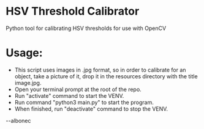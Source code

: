 # HSV Threshold Calibrator

Python tool for calibrating HSV thresholds for use with OpenCV

# Usage:

- This script uses images in .jpg format, so in order to calibrate for an object, take a picture of it, drop it in the resources directory with the title image.jpg.
- Open your terminal prompt at the root of the repo.
- Run "activate" command to start the VENV.
- Run command "python3 main.py" to start the program.
- When finished, run "deactivate" command to stop the VENV.





--albonec
